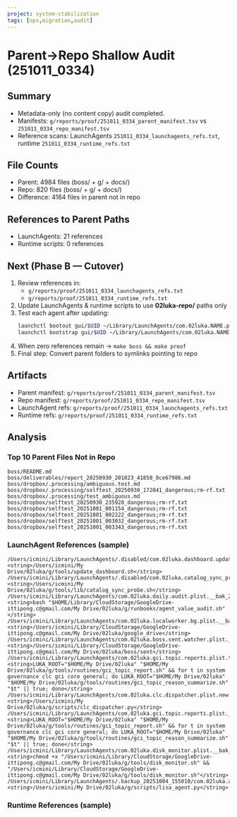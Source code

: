```yaml
---
project: system-stabilization
tags: [ops,migration,audit]
---
```


# Parent→Repo Shallow Audit (251011_0334)

## Summary
- Metadata-only (no content copy) audit completed.
- Manifests: `g/reports/proof/251011_0334_parent_manifest.tsv` vs `251011_0334_repo_manifest.tsv`
- Reference scans: LaunchAgents `251011_0334_launchagents_refs.txt`, runtime `251011_0334_runtime_refs.txt`

## File Counts
- Parent: 4984 files (boss/ + g/ + docs/)
- Repo: 820 files (boss/ + g/ + docs/)
- Difference: 4164 files in parent not in repo

## References to Parent Paths
- LaunchAgents: 21 references
- Runtime scripts: 0 references

## Next (Phase B — Cutover)
1. Review references in:
   - `g/reports/proof/251011_0334_launchagents_refs.txt`
   - `g/reports/proof/251011_0334_runtime_refs.txt`
2. Update LaunchAgents & runtime scripts to use **02luka-repo/** paths only
3. Test each agent after updating:
   ```bash
   launchctl bootout gui/$UID ~/Library/LaunchAgents/com.02luka.NAME.plist
   launchctl bootstrap gui/$UID ~/Library/LaunchAgents/com.02luka.NAME.plist
   ```
4. When zero references remain → `make boss && make proof`
5. Final step: Convert parent folders to symlinks pointing to repo

## Artifacts
- Parent manifest: `g/reports/proof/251011_0334_parent_manifest.tsv`
- Repo manifest: `g/reports/proof/251011_0334_repo_manifest.tsv`
- LaunchAgent refs: `g/reports/proof/251011_0334_launchagents_refs.txt`
- Runtime refs: `g/reports/proof/251011_0334_runtime_refs.txt`

## Analysis

### Top 10 Parent Files Not in Repo
```
boss/README.md
boss/deliverables/report_20250930_201823_41858_8ce67986.md
boss/dropbox/.processing/ambiguous.test.md
boss/dropbox/.processing/selftest_20250930_172041_dangerous;rm-rf.txt
boss/dropbox/.processing/test_ambiguous.md
boss/dropbox/selftest_20250930_235928_dangerous;rm-rf.txt
boss/dropbox/selftest_20251001_001154_dangerous;rm-rf.txt
boss/dropbox/selftest_20251001_002222_dangerous;rm-rf.txt
boss/dropbox/selftest_20251001_003032_dangerous;rm-rf.txt
boss/dropbox/selftest_20251001_003343_dangerous;rm-rf.txt
```

### LaunchAgent References (sample)
```
/Users/icmini/Library/LaunchAgents/.disabled/com.02luka.dashboard.update.plist:7:    <string>/Users/icmini/My Drive/02luka/g/tools/update_dashboard.sh</string>
/Users/icmini/Library/LaunchAgents/.disabled/com.02luka.catalog_sync_probe.plist:9:        <string>/Users/icmini/My Drive/02luka/g/tools/lib/catalog_sync_probe.sh</string>
/Users/icmini/Library/LaunchAgents/com.02luka.daily.audit.plist.__bak_251011_031733:10:        <string>bash "$HOME/Library/CloudStorage/GoogleDrive-ittipong.c@gmail.com/My Drive/02luka/g/runbooks/agent_value_audit.sh"</string>
/Users/icmini/Library/LaunchAgents/com.02luka.localworker.bg.plist.__bak_251011_030635:8:		<string>/Users/icmini/Library/CloudStorage/GoogleDrive-ittipong.c@gmail.com/My Drive/02luka/google_drive</string>
/Users/icmini/Library/LaunchAgents/com.02luka.boss.sent.watcher.plist.__bak_251011_031751:35:		<string>/Users/icmini/Library/CloudStorage/GoogleDrive-ittipong.c@gmail.com/My Drive/02luka/boss/sent</string>
/Users/icmini/Library/LaunchAgents/com.02luka.gci.topic.reports.plist.tmp:8:    <string>LUKA_ROOT="$HOME/My Drive/02luka" "$HOME/My Drive/02luka/g/tools/routines/gci_topic_report.sh" && for t in system governance clc gci core general; do LUKA_ROOT="$HOME/My Drive/02luka" "$HOME/My Drive/02luka/g/tools/routines/gci_topic_reason_summarize.sh" "$t" || true; done</string>
/Users/icmini/Library/LaunchAgents/com.02luka.clc.dispatcher.plist.new:10:        <string>/Users/icmini/My Drive/02luka/g/scripts/clc_dispatcher.py</string>
/Users/icmini/Library/LaunchAgents/com.02luka.gci.topic.reports.plist.__bak_251011_030635:8:    <string>LUKA_ROOT="$HOME/My Drive/02luka" "$HOME/My Drive/02luka/g/tools/routines/gci_topic_report.sh" && for t in system governance clc gci core general; do LUKA_ROOT="$HOME/My Drive/02luka" "$HOME/My Drive/02luka/g/tools/routines/gci_topic_reason_summarize.sh" "$t" || true; done</string>
/Users/icmini/Library/LaunchAgents/com.02luka.disk_monitor.plist.__bak_251011_030840:12:        <string>chmod +x "/Users/icmini/Library/CloudStorage/GoogleDrive-ittipong.c@gmail.com/My Drive/02luka/g/tools/disk_monitor.sh" && "/Users/icmini/Library/CloudStorage/GoogleDrive-ittipong.c@gmail.com/My Drive/02luka/g/tools/disk_monitor.sh"</string>
/Users/icmini/Library/LaunchAgents/.backup_20251004_155010/com.02luka.agent.lisa.plist:21:		<string>/Users/icmini/My Drive/02luka/g/scripts/lisa_agent.py</string>
```

### Runtime References (sample)
```

```
